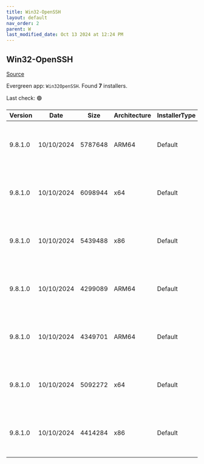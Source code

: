 ```yaml
---
title: Win32-OpenSSH
layout: default
nav_order: 2
parent: W
last_modified_date: Oct 13 2024 at 12:24 PM
---
```


## Win32-OpenSSH

[Source](https://github.com/PowerShell/Win32-OpenSSH/)

Evergreen app: `Win32OpenSSH`. Found **7** installers.

Last check: 🟢

| Version | Date       | Size    | Architecture | InstallerType | Type | URI                                                                                                                                                                                                                        |
| ------- | ---------- | ------- | ------------ | ------------- | ---- | -------------------------------------------------------------------------------------------------------------------------------------------------------------------------------------------------------------------------- |
| 9.8.1.0 | 10/10/2024 | 5787648 | ARM64        | Default       | msi  | [https://github.com/PowerShell/Win32-OpenSSH/releases/download/v9.8.1.0p1-Preview/OpenSSH-ARM64-v9.8.1.0.msi](https://github.com/PowerShell/Win32-OpenSSH/releases/download/v9.8.1.0p1-Preview/OpenSSH-ARM64-v9.8.1.0.msi) |
| 9.8.1.0 | 10/10/2024 | 6098944 | x64          | Default       | msi  | [https://github.com/PowerShell/Win32-OpenSSH/releases/download/v9.8.1.0p1-Preview/OpenSSH-Win64-v9.8.1.0.msi](https://github.com/PowerShell/Win32-OpenSSH/releases/download/v9.8.1.0p1-Preview/OpenSSH-Win64-v9.8.1.0.msi) |
| 9.8.1.0 | 10/10/2024 | 5439488 | x86          | Default       | msi  | [https://github.com/PowerShell/Win32-OpenSSH/releases/download/v9.8.1.0p1-Preview/OpenSSH-Win32-v9.8.1.0.msi](https://github.com/PowerShell/Win32-OpenSSH/releases/download/v9.8.1.0p1-Preview/OpenSSH-Win32-v9.8.1.0.msi) |
| 9.8.1.0 | 10/10/2024 | 4299089 | ARM64        | Default       | zip  | [https://github.com/PowerShell/Win32-OpenSSH/releases/download/v9.8.1.0p1-Preview/OpenSSH-ARM.zip](https://github.com/PowerShell/Win32-OpenSSH/releases/download/v9.8.1.0p1-Preview/OpenSSH-ARM.zip)                       |
| 9.8.1.0 | 10/10/2024 | 4349701 | ARM64        | Default       | zip  | [https://github.com/PowerShell/Win32-OpenSSH/releases/download/v9.8.1.0p1-Preview/OpenSSH-ARM64.zip](https://github.com/PowerShell/Win32-OpenSSH/releases/download/v9.8.1.0p1-Preview/OpenSSH-ARM64.zip)                   |
| 9.8.1.0 | 10/10/2024 | 5092272 | x64          | Default       | zip  | [https://github.com/PowerShell/Win32-OpenSSH/releases/download/v9.8.1.0p1-Preview/OpenSSH-Win64.zip](https://github.com/PowerShell/Win32-OpenSSH/releases/download/v9.8.1.0p1-Preview/OpenSSH-Win64.zip)                   |
| 9.8.1.0 | 10/10/2024 | 4414284 | x86          | Default       | zip  | [https://github.com/PowerShell/Win32-OpenSSH/releases/download/v9.8.1.0p1-Preview/OpenSSH-Win32.zip](https://github.com/PowerShell/Win32-OpenSSH/releases/download/v9.8.1.0p1-Preview/OpenSSH-Win32.zip)                   |
